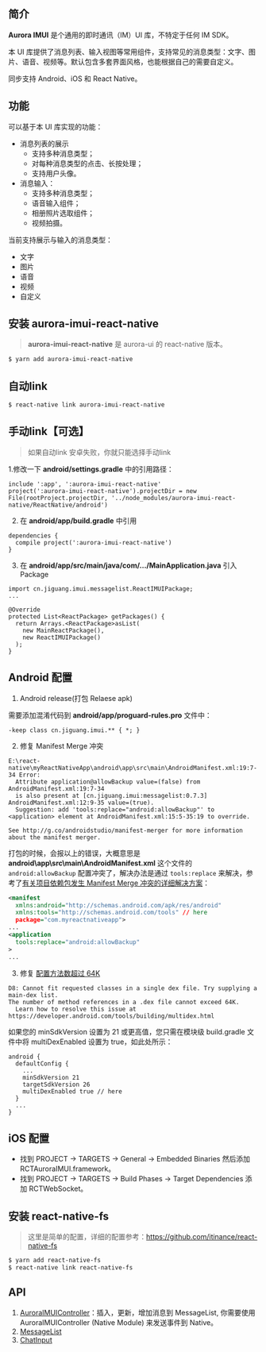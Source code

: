 ## 简介

**Aurora IMUI** 是个通用的即时通讯（IM）UI 库，不特定于任何 IM SDK。

本 UI 库提供了消息列表、输入视图等常用组件，支持常见的消息类型：文字、图片、语音、视频等。默认包含多套界面风格，也能根据自己的需要自定义。

同步支持 Android、iOS 和 React Native。

## 功能

可以基于本 UI 库实现的功能：

- 消息列表的展示
  - 支持多种消息类型；
  - 对每种消息类型的点击、长按处理；
  - 支持用户头像。
- 消息输入：
  - 支持多种消息类型；
  - 语音输入组件；
  - 相册照片选取组件；
  - 视频拍摄。

当前支持展示与输入的消息类型：

- 文字
- 图片
- 语音
- 视频
- 自定义

## 安装 aurora-imui-react-native

> **aurora-imui-react-native** 是 aurora-ui 的 react-native 版本。

```bash
$ yarn add aurora-imui-react-native
```

## 自动link

```bash
$ react-native link aurora-imui-react-native
```

## 手动link【可选】

> 如果自动link 安卓失败，你就只能选择手动link

1.修改一下 **android/settings.gradle** 中的引用路径：

```
include ':app', ':aurora-imui-react-native'
project(':aurora-imui-react-native').projectDir = new File(rootProject.projectDir, '../node_modules/aurora-imui-react-native/ReactNative/android')
```

2. 在 **android/app/build.gradle** 中引用

```
dependencies {
  compile project(':aurora-imui-react-native')
}
```

3. 在 **android/app/src/main/java/com/.../MainApplication.java** 引入 Package

```
import cn.jiguang.imui.messagelist.ReactIMUIPackage;
...

@Override
protected List<ReactPackage> getPackages() {
  return Arrays.<ReactPackage>asList(
    new MainReactPackage(),
    new ReactIMUIPackage()
  );
}
```

## Android 配置

1. Android release(打包 Relaese apk)

需要添加混淆代码到 **android/app/proguard-rules.pro** 文件中：

```
-keep class cn.jiguang.imui.** { *; }
```

2. 修复 Manifest Merge 冲突

```
E:\react-native\myReactNativeApp\android\app\src\main\AndroidManifest.xml:19:7-34 Error:
  Attribute application@allowBackup value=(false) from AndroidManifest.xml:19:7-34
  is also present at [cn.jiguang.imui:messagelist:0.7.3] AndroidManifest.xml:12:9-35 value=(true).
  Suggestion: add 'tools:replace="android:allowBackup"' to <application> element at AndroidManifest.xml:15:5-35:19 to override.

See http://g.co/androidstudio/manifest-merger for more information about the manifest merger.
```

打包的时候，会报以上的错误，大概意思是 **android\app\src\main\AndroidManifest.xml** 这个文件的 `android:allowBackup` 配置冲突了，解决办法是通过 `tools:replace` 来解决，参考了[有关项目依赖包发生 Manifest Merge 冲突的详细解决方案](http://t.cn/RKqQPI6)：

```xml
<manifest
  xmlns:android="http://schemas.android.com/apk/res/android"
  xmlns:tools="http://schemas.android.com/tools" // here
  package="com.myreactnativeapp">
...
<application
  tools:replace="android:allowBackup"
>
...
```

3. 修复 [配置方法数超过 64K](https://developer.android.com/tools/building/multidex.html)

```
D8: Cannot fit requested classes in a single dex file. Try supplying a main-dex list.
The number of method references in a .dex file cannot exceed 64K.
  Learn how to resolve this issue at https://developer.android.com/tools/building/multidex.html
```

如果您的 minSdkVersion 设置为 21 或更高值，您只需在模块级 build.gradle 文件中将 multiDexEnabled 设置为 true，如此处所示：

```
android {
  defaultConfig {
    ...
    minSdkVersion 21
    targetSdkVersion 26
    multiDexEnabled true // here
  }
  ...
}
```

## iOS 配置

- 找到 PROJECT -> TARGETS -> General -> Embedded Binaries 然后添加 RCTAuroraIMUI.framework。
- 找到 PROJECT -> TARGETS -> Build Phases -> Target Dependencies 添加 RCTWebSocket。

## 安装 react-native-fs

> 这里是简单的配置，详细的配置参考：https://github.com/itinance/react-native-fs

```bash
$ yarn add react-native-fs
$ react-native link react-native-fs
```

## API

1. [AuroraIMUIController](./aurora-imui/AuroraIMUIController.md)：插入，更新，增加消息到 MessageList, 你需要使用 AuroraIMUIController (Native Module) 来发送事件到 Native。
2. [MessageList](./aurora-imui/MessageList.md)
3. [ChatInput](./aurora-imui/ChatInput.md)
